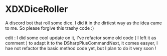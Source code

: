 # XDXDiceRoller
A discord bot that roll some dice. I did it in the dirtiest way as the idea came to me. So please forgive this trashy code :)

edit : I did some cool update on it, I've refactor some old code ( I left it as comment ) to adapt it to the DSharpPlusCommandNext, it comes easyer, I hae not refactor the basic method code yet, but I plan to do it very soon !
